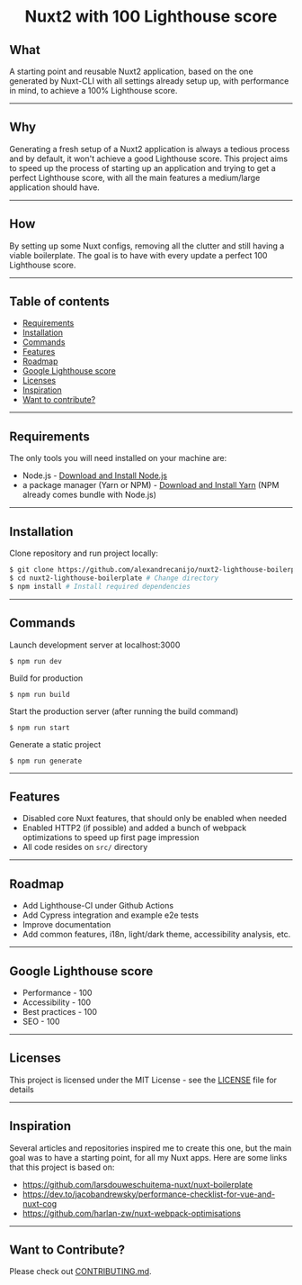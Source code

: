 <div align="center">
  <h1>Nuxt2 with 100 Lighthouse score</h1>
</div>

## What

A starting point and reusable Nuxt2 application, based on the one generated by Nuxt-CLI with all settings already setup up, with performance in mind, to achieve a 100% Lighthouse score.

---

## Why

Generating a fresh setup of a Nuxt2 application is always a tedious process and by default, it won't achieve a good Lighthouse score.
This project aims to speed up the process of starting up an application and trying to get a perfect Lighthouse score, with all the main features a medium/large application should have.

---

## How

By setting up some Nuxt configs, removing all the clutter and still having a viable boilerplate.
The goal is to have with every update a perfect 100 Lighthouse score.

---

## Table of contents

- [Requirements](#requirements)
- [Installation](#installation)
- [Commands](#commands)
- [Features](#features)
- [Roadmap](#roadmap)
- [Google Lighthouse score](#google-lighthouse-score)
- [Licenses](#licenses)
- [Inspiration](#inspiration)
- [Want to contribute?](#want-to-contribute)

---

## Requirements

The only tools you will need installed on your machine are:

- Node.js - [Download and Install Node.js](https://nodejs.org/en/download/)
- a package manager (Yarn or NPM) - [Download and Install Yarn](https://yarnpkg.com/getting-started/install)
  (NPM already comes bundle with Node.js)

---

## Installation

Clone repository and run project locally:

```bash
$ git clone https://github.com/alexandrecanijo/nuxt2-lighthouse-boilerplate.git # Clone project using HTTPS
$ cd nuxt2-lighthouse-boilerplate # Change directory
$ npm install # Install required dependencies
```

---

## Commands

Launch development server at localhost:3000

```
$ npm run dev
```

Build for production

```
$ npm run build
```

Start the production server (after running the build command)

```
$ npm run start
```

Generate a static project

```
$ npm run generate
```

---

## Features

- Disabled core Nuxt features, that should only be enabled when needed
- Enabled HTTP2 (if possible) and added a bunch of webpack optimizations to speed up first page impression
- All code resides on `src/` directory

---

## Roadmap

- Add Lighthouse-CI under Github Actions
- Add Cypress integration and example e2e tests
- Improve documentation
- Add common features, i18n, light/dark theme, accessibility analysis, etc.

---

## Google Lighthouse score

- Performance - 100
- Accessibility - 100
- Best practices - 100
- SEO - 100

---

## Licenses

This project is licensed under the MIT License - see the [LICENSE](LICENSE) file for details

---

## Inspiration

Several articles and repositories inspired me to create this one, but the main goal was to have a starting point, for all my Nuxt apps.
Here are some links that this project is based on:

- https://github.com/larsdouweschuitema-nuxt/nuxt-boilerplate
- https://dev.to/jacobandrewsky/performance-checklist-for-vue-and-nuxt-cog
- https://github.com/harlan-zw/nuxt-webpack-optimisations

---

## Want to Contribute?

Please check out [CONTRIBUTING.md](CONTRIBUTING.md).
